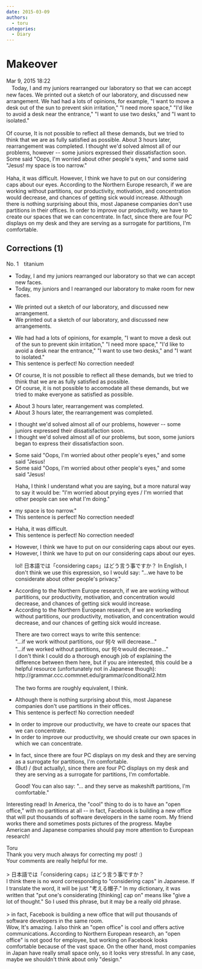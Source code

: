 ```yaml
---
date: 2015-03-09
authors:
  - toru
categories:
  - Diary
---
```


<h1 id="subject_show">Makeover</h1>
<div class="date">Mar 9, 2015 18:22</div>
<div id="post"><div id="body_show_ori">
　Today, I and my juniors rearranged our laboratory so that we can accept new faces. We printed out a sketch of our laboratory, and discussed new arrangement. We had had a lots of opinions, for example, "I want to move a desk out of the sun to prevent skin irritation," "I need more space," "I'd like to avoid a desk near the entrance," "I want to use two desks," and "I want to isolated."<br/><br/>Of course, It is not possible to reflect all these demands, but we tried to think that we are as fully satisfied as possible. About 3 hours later, rearrangement was completed. I thought we'd solved almost all of our problems, however -- some juniors expressed their dissatisfaction soon. Some said "Oops, I'm worried about other people's eyes," and some said "Jesus! my space is too narrow."<br/><br/>Haha, it was difficult. However, I think we have to put on our considering caps about our eyes. According to the Northern Europe research, if we are working without partitions, our productivity, motivation, and concentration would decrease, and chances of getting sick would increase. Although there is nothing surprising about this, most Japanese companies don't use partitions in their offices. In order to improve our productivity, we have to create our spaces that we can concentrate. In fact, since there are four PC displays on my desk and they are serving as a surrogate for partitions, I'm comfortable. 
</div></div>

<!-- more -->


## Corrections (1)
<div id="block"><div class="first_name"> No. 1　<span class="just_name">titanium</span></div><div id="block2">
<ul class="correction_field">
<li class="incorrect">Today, I and my juniors rearranged our laboratory so that we can accept new faces.</li>
<li class="corrected correct">
Today, <span class="f_red">my juniors and I</span> rearranged our laboratory<span class="f_blue"> to make room for </span>new faces.
</li>
</ul>
<ul class="correction_field">
<li class="incorrect">We printed out a sketch of our laboratory, and discussed new arrangement.</li>
<li class="corrected correct">
We printed out a sketch of our laboratory, and discussed new arrangement<span class="f_red">s</span>.
</li>
</ul>
<ul class="correction_field">
<li class="incorrect">We had had a lots of opinions, for example, "I want to move a desk out of the sun to prevent skin irritation," "I need more space," "I'd like to avoid a desk near the entrance," "I want to use two desks," and "I want to isolated."</li>
<li class="corrected perfect">This sentence is perfect! No correction needed!</li>
</ul>
<ul class="correction_field">
<li class="incorrect">Of course, It is not possible to reflect all these demands, but we tried to think that we are as fully satisfied as possible.</li>
<li class="corrected correct">
Of course, <span class="f_red">i</span>t is not possible to <span class="f_blue">accomodate</span> all these demands, but we tried to <span class="f_blue">make everyone as </span>satisfied as possible.
</li>
</ul>
<ul class="correction_field">
<li class="incorrect">About 3 hours later, rearrangement was completed.</li>
<li class="corrected correct">
About 3 hours later, <span class="f_red">the </span>rearrangement was completed.
</li>
</ul>
<ul class="correction_field">
<li class="incorrect">I thought we'd solved almost all of our problems, however -- some juniors expressed their dissatisfaction soon.</li>
<li class="corrected correct">
I thought we'd solved almost all of our problems, <span class="f_blue">but soon,</span> some juniors <span class="f_red">began to express </span>their dissatisfaction<span class="f_gray"><span class="sline"> soon</span></span>.
</li>
</ul>
<ul class="correction_field">
<li class="incorrect">Some said "Oops, I'm worried about other people's eyes," and some said "Jesus!</li>
<li class="corrected correct">
Some said "Oops, I'm worried about other people's eyes," and some said "Jesus!
<p class="correction_comment">Haha, I think I understand what you are saying, but a more natural way to say it would be: "I'm worried about prying eyes / I'm worried that other people can see what I'm doing."</p>
</li>
</ul>
<ul class="correction_field">
<li class="incorrect">my space is too narrow."</li>
<li class="corrected perfect">This sentence is perfect! No correction needed!</li>
</ul>
<ul class="correction_field">
<li class="incorrect">Haha, it was difficult.</li>
<li class="corrected perfect">This sentence is perfect! No correction needed!</li>
</ul>
<ul class="correction_field">
<li class="incorrect">However, I think we have to put on our considering caps about our eyes.</li>
<li class="corrected correct">
However, I think we have to put on our considering caps about our eyes.
<p class="correction_comment">lol! 日本語では「considering caps」はどう言う事ですか？ In English, I don't think we use this expression, so I would say: "...we have to be considerate about other people's privacy."</p>
</li>
</ul>
<ul class="correction_field">
<li class="incorrect">According to the Northern Europe research, if we are working without partitions, our productivity, motivation, and concentration would decrease, and chances of getting sick would increase.</li>
<li class="corrected correct">
According to <span class="f_gray"><span class="sline">the</span></span> Northern Europe<span class="f_blue">an</span> research, if we<span class="f_gray"><span class="sline"> are</span></span> work<span class="f_blue">ed</span><span class="f_gray"><span class="sline">ing</span></span> without partitions, our productivity, motivation, and concentration would decrease, and <span class="f_red">our </span>chances of getting sick would increase.
<p class="correction_comment">There are two correct ways to write this sentence:<br/>"...if we work without partitions, our 何々 will decrease..."<br/>"...if we worked without partitions, our 何々would decrease..."<br/>I don't think I could do a thorough enough job of explaining the difference between them here, but if you are interested, this could be a helpful resource (unfortunately not in Japanese though): http://grammar.ccc.commnet.edu/grammar/conditional2.htm<br/><br/>The two forms are roughly equivalent, I think.</p>
</li>
</ul>
<ul class="correction_field">
<li class="incorrect">Although there is nothing surprising about this, most Japanese companies don't use partitions in their offices.</li>
<li class="corrected perfect">This sentence is perfect! No correction needed!</li>
</ul>
<ul class="correction_field">
<li class="incorrect">In order to improve our productivity, we have to create our spaces that we can concentrate.</li>
<li class="corrected correct">
In order to improve our productivity, we <span class="f_blue">should</span> create our <span class="f_blue">own</span> spaces <span class="f_red">in which</span> we can concentrate.
</li>
</ul>
<ul class="correction_field">
<li class="incorrect">In fact, since there are four PC displays on my desk and they are serving as a surrogate for partitions, I'm comfortable.</li>
<li class="corrected correct">
<span class="f_red">(But) / (but actually)</span>, since there are four PC displays on my desk and they are serving as a surrogate for partitions, I'm comfortable.
<p class="correction_comment">Good! You can also say: "... and they serve as makeshift partitions, I'm comfortable."</p>
</li>
</ul>
<p class="comment_small">
 Interesting read! In America, the "cool" thing to do is to have an "open office," with no partitions at all -- in fact, Facebook is building a new office that will put thousands of software developers in the same room. My friend works there and sometimes posts pictures of the progress. Maybe American and Japanese companies should pay more attention to European research!
</p>

</div><div class="name"><span class="just_name">Toru</span><br>
Thank you very much always for correcting my post! :)<br/>Your comments are really helpful for me.<br/><br/>&gt; 日本語では「considering caps」はどう言う事ですか？<br/>I think there is no word corresponding to "considering caps" in Japanese. If I translate the word, it will be just "考える帽子." In my dictionary, it was written that "put one's considerating [thinking] cap on" means like "give a lot of thought." So I used this phrase, but it may be a really old phrase.<br/><br/>&gt; in fact, Facebook is building a new office that will put thousands of software developers in the same room.<br/>Wow, It's amazing. I also think an "open office" is cool and offers active communications. According to Northern European research, an "open office" is not good for employee, but working on Facebook looks comfortable because of the vast space. On the other hand, most companies in Japan have really small space only, so it looks very stressful. In any case, maybe we shouldn't think about only "design."
</div>
</div>
